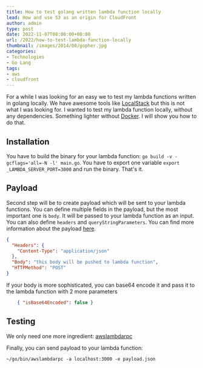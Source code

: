 ```yaml
---
title: How to test golang written lambda function locally  
lead: How and use S3 as an origin for CloudFront
author: admin
type: post
date: 2022-11-07T08:00:00+00:00
url: /2022/how-to-test-lambda-function-locally
thumbnail: /images/2014/08/gopher.jpg
categories:
- Technologies
- Go Lang
tags:
- aws
- cloudfront
---
```

For a while I was looking for an easy we to test my lambda functions written in golang locally. We have awesome tools like [LocalStack](https://localstack.cloud/) but this is not what I was looking for. I wanted to test my lambda function locally, without any dependencies. Something lighter without [Docker](https://www.docker.com/). I will show you how to do that.

<!--more-->



## Installation

You have to build the binary for your lambda function: `go build -v -gcflags='all=-N -l' main.go`. You have to export one variable `export _LAMBDA_SERVER_PORT=3000` and run the binary. That's it.

## Payload
Second step will be to create payload which will be sent to your lambda functions. You can define multiple fields in the payload, but the most important one is `body`. It will be passed to your lambda function as an input. You can also define `headers` and `queryStringParameters`. You can find more information about the payload [here](https://docs.aws.amazon.com/apigateway/latest/developerguide/set-up-lambda-proxy-integrations.html#api-gateway-simple-proxy-for-lambda-input-format).

```JSON
{
  "Headers": {
    "Content-Type": "application/json"
  },
  "Body": "this body will be pushed to lambda function",
  "HTTPMethod": "POST"
}
```

If your body is more sophisticated, you can base64 encode it and pass it to the lambda function with 2 more parameters
```JSON 
    { "isBase64Encoded": false } 
```

## Testing

We only need one more ingredient: [awslambdarpc](https://github.com/blmayer/awslambdarpc)

Finally, you can send payload to your lambda function:

`~/go/bin/awslambdarpc -a localhost:3000 -e payload.json`
